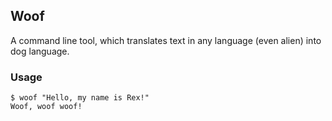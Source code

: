 ## Woof

A command line tool, which translates text in any language (even alien) into dog language.

### Usage

```
$ woof "Hello, my name is Rex!"
Woof, woof woof!
```
